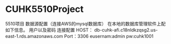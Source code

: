 # CUHK5510Project
5510项目
数据源配置（连接AWS的mysql数据库）
在本地的数据库管理软件上配如下信息。
用户以及密码
连接配置
HOST：
db-cuhk-afi.c18nldkzqsg2.us-east-1.rds.amazonaws.com
Port：3306
eusernam:admin
pw:cuhk1001

